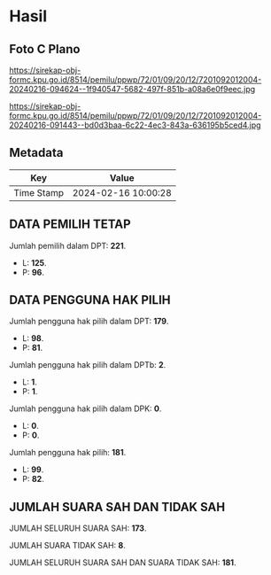 # Hasil

## Foto C Plano

https://sirekap-obj-formc.kpu.go.id/8514/pemilu/ppwp/72/01/09/20/12/7201092012004-20240216-094624--1f940547-5682-497f-851b-a08a6e0f9eec.jpg

https://sirekap-obj-formc.kpu.go.id/8514/pemilu/ppwp/72/01/09/20/12/7201092012004-20240216-091443--bd0d3baa-6c22-4ec3-843a-636195b5ced4.jpg


## Metadata

| Key        | Value               |
| ---------- | ------------------- |
| Time Stamp | 2024-02-16 10:00:28 |


## DATA PEMILIH TETAP

Jumlah pemilih dalam DPT: **221**.
 * L: **125**.
 * P: **96**.

## DATA PENGGUNA HAK PILIH

Jumlah pengguna hak pilih dalam DPT: **179**.
 * L: **98**.
 * P: **81**.

Jumlah pengguna hak pilih dalam DPTb: **2**.
 * L: **1**.
 * P: **1**.

Jumlah pengguna hak pilih dalam DPK: **0**.
 * L: **0**.
 * P: **0**.

Jumlah pengguna hak pilih: **181**.
 * L: **99**.
 * P: **82**.

## JUMLAH SUARA SAH DAN TIDAK SAH

JUMLAH SELURUH SUARA SAH: **173**.

JUMLAH SUARA TIDAK SAH: **8**.

JUMLAH SELURUH SUARA SAH DAN SUARA TIDAK SAH: **181**.


